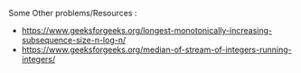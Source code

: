Some Other problems/Resources :
- https://www.geeksforgeeks.org/longest-monotonically-increasing-subsequence-size-n-log-n/
- https://www.geeksforgeeks.org/median-of-stream-of-integers-running-integers/

